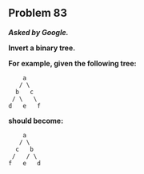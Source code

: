 ## Problem 83

***Asked by Google.***

**Invert a binary tree.**

**For example, given the following tree:**
```
    a
   / \
  b   c
 / \   \
d   e   f
```
**should become:**
```
    a
   / \
  c   b
 /   / \
f   e   d
```
